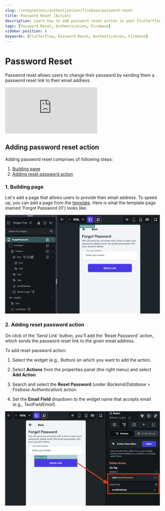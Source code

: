 ```yaml
---
slug: /integrations/authentication/firebase/password-reset
title: Password Reset [Action]
description: Learn how to add password reset action in your FlutterFlow app.
tags: [Password Reset, Authentication, Firebase]
sidebar_position: 8
keywords: [FlutterFlow, Password Reset, Authentication, Firebase]
---
```


# Password Reset

Password reset allows users to change their password by sending them a password reset link to their email address.

<div style={{
    position: 'relative',
    paddingBottom: 'calc(56.67989417989418% + 41px)', // Keeps the aspect ratio and additional padding
    height: 0,
    width: '100%'}}>
    <iframe 
        src="https://www.loom.com/embed/ecbcbe948925431da777b6393f8b5b10?sid=07e6bcbe-610a-4b7c-8572-271527cd956c"
        title=""
        style={{
            position: 'absolute',
            top: 0,
            left: 0,
            width: '100%',
            height: '100%',
            colorScheme: 'light'
        }}
        frameborder="0"
        loading="lazy"
        webkitAllowFullScreen
        mozAllowFullScreen
        allowFullScreen
        allow="clipboard-write">
    </iframe>
</div>
<p></p>

## Adding password reset action

Adding password reset comprises of following steps:

1. [Building page](#1-building-page)
2. [Adding reset password action](#2-adding-reset-password-action)

### 1. Building page

Let's add a page that allows users to provide their email address. To speed up, you can add a page from the [template](#). Here is what the template page (named 'Forgot Password 01') looks like:

![password reset build ui](../imgs/password-reset-build-ui.png)

### 2. Adding reset password action

On click of the 'Send Link' button, you'll add the 'Reset Password' action, which sends the password reset link to the given email address.

To add reset password action:

1. Select the widget (e.g., Button) on which you want to add the action.

2. Select **Actions** from the properties panel (the right menu) and select **Add Action**.
3. Search and select the **Reset Password** (under *Backend/Database > Firebase Authentication*) action.
4. Set the **Email** **Field** dropdown to the widget name that accepts email (e.g., *TextFieldEmail*).

![password reset action](../imgs/password-reset-action.png)